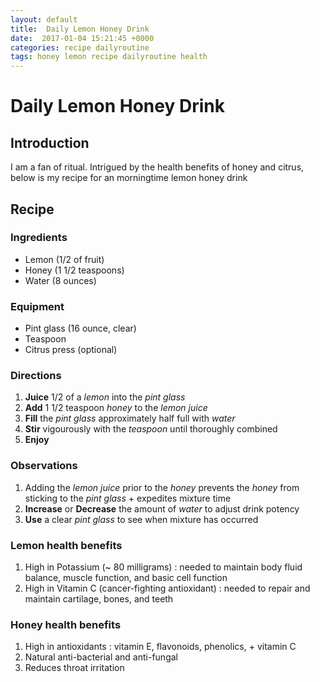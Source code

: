 ```yaml
---
layout: default
title:  Daily Lemon Honey Drink
date:  2017-01-04 15:21:45 +0000
categories: recipe dailyroutine
tags: honey lemon recipe dailyroutine health
---
```


# Daily Lemon Honey Drink

## Introduction

I am a fan of ritual.  Intrigued by the health benefits of honey and citrus, below is my recipe for an
morningtime lemon honey drink

## Recipe

### Ingredients

- Lemon (1/2 of fruit)
- Honey (1 1/2 teaspoons)
- Water (8 ounces)

### Equipment

- Pint glass (16 ounce, clear)
- Teaspoon
- Citrus press (optional)

### Directions

1. **Juice** 1/2 of a *lemon* into the *pint glass*
2. **Add** 1 1/2 teaspoon *honey* to the *lemon juice*
3. **Fill** the *pint glass* approximately half full with *water*
4. **Stir** vigourously with the *teaspoon* until thoroughly combined
5. **Enjoy**

### Observations

1.  Adding the *lemon juice* prior to the *honey* prevents the *honey* from
sticking to the *pint glass* + expedites mixture time
2. **Increase** or **Decrease** the amount of *water* to adjust drink potency
3. **Use** a clear *pint glass* to see when mixture has occurred

### Lemon health benefits

1. High in Potassium (~ 80 milligrams) : needed to maintain body fluid balance,
muscle function, and basic cell function
2. High in Vitamin C (cancer-fighting antioxidant) : needed to repair and
maintain cartilage, bones, and teeth 

### Honey health benefits

1. High in antioxidants : vitamin E, flavonoids, phenolics, + vitamin C
2. Natural anti-bacterial and anti-fungal
3. Reduces throat irritation


